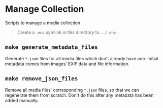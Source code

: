 # Manage Collection

Scripts to manage a media collection

> Create a `.env` symlink in this directory to `../.env`

## `make generate_metadata_files`

Generate `*.json` files for all media files which don't already have one. Initial metadata comes from images' EXIF data and file information.

## `make remove_json_files`

Remove all media files' corresponding `*.json` files, so that we can regenerate them from scratch. Don't do this after any metadata has been added manually.
